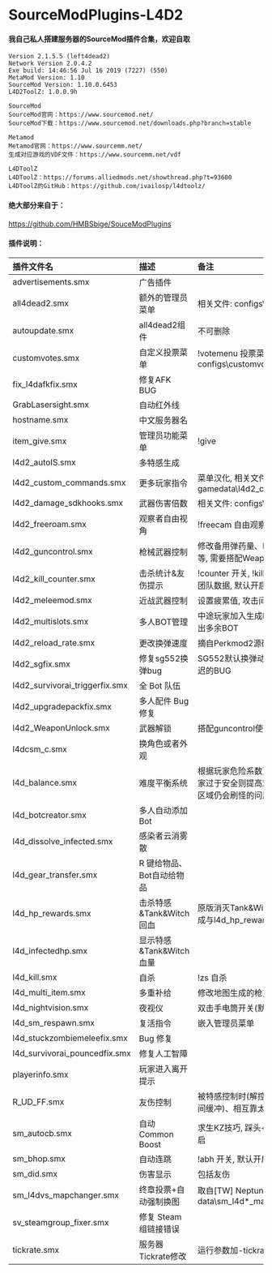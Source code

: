 # SourceModPlugins-L4D2

#### 我自己私人搭建服务器的SourceMod插件合集，欢迎自取

```
Version 2.1.5.5 (left4dead2)
Network Version 2.0.4.2
Exe build: 14:46:56 Jul 16 2019 (7227) (550)
MetaMod Version: 1.10
SourceMod Version: 1.10.0.6453
L4D2ToolZ: 1.0.0.9h

SourceMod
SourceMod官网：https://www.sourcemod.net/
SourceMod下载：https://www.sourcemod.net/downloads.php?branch=stable

Metamod
Metamod官网：https://www.sourcemm.net/
生成对应游戏的VDF文件：https://www.sourcemm.net/vdf

L4DToolZ
L4DToolZ：https://forums.alliedmods.net/showthread.php?t=93600
L4DToolZ的GitHub：https://github.com/ivailosp/l4dtoolz/
```

#### 绝大部分来自于：

https://github.com/HMBSbige/SouceModPlugins

#### 插件说明：

| 插件文件名                     | 描述                      | 备注                                                         |
| :----------------------------- | :------------------------ | :----------------------------------------------------------- |
| advertisements.smx             | 广告插件                  |                                                              |
| all4dead2.smx                  | 额外的管理员菜单          | 相关文件: configs\advertisements.txt                         |
| autoupdate.smx                 | all4dead2组件             | 不可删除                                                     |
| customvotes.smx                | 自定义投票菜单            | !votemenu 投票菜单, 相关文件: configs\customvotes.cfg        |
| fix_l4dafkfix.smx              | 修复AFK BUG               |                                                              |
| GrabLasersight.smx             | 自动红外线                |                                                              |
| hostname.smx                   | 中文服务器名              |                                                              |
| item_give.smx                  | 管理员功能菜单            | !give                                                        |
| l4d2_autoIS.smx                | 多特感生成                |                                                              |
| l4d2_custom_commands.smx       | 更多玩家指令              | 菜单汉化, 相关文件: gamedata\l4d2_custom_commands.txt        |
| l4d2_damage_sdkhooks.smx       | 武器伤害倍数              | 相关文件: configs\l4d2damagemod.cfg                          |
| l4d2_freeroam.smx              | 观察者自由视角            | !freecam 自由观察视角                                        |
| l4d2_guncontrol.smx            | 枪械武器控制              | 修改备用弹药量、M60&榴弹枪子弹补充等, 需要搭配WeaponUnlock使用 |
| l4d2_kill_counter.smx          | 击杀统计&友伤提示         | !counter 开关, !kills 个人数据, !teamkills 团队数据, 默认开启友伤提示、关闭通知 |
| l4d2_meleemod.smx              | 近战武器控制              | 设置疲累值, 攻击间隔等                                       |
| l4d2_multislots.smx            | 多人BOT管理               | 中途玩家加入生成BOT提供接管, 自动踢出多余BOT                 |
| l4d2_reload_rate.smx           | 更改换弹速度              | 摘自Perkmod2源码                                             |
| l4d2_sgfix.smx                 | 修复sg552换弹bug          | SG552默认换弹动画结束到可开枪有延迟的BUG                     |
| l4d2_survivorai_triggerfix.smx | 全 Bot 队伍               |                                                              |
| l4d2_upgradepackfix.smx        | 多人配件 Bug 修复         |                                                              |
| l4d2_WeaponUnlock.smx          | 武器解锁                  | 搭配guncontrol使用                                           |
| l4dcsm_c.smx                   | 换角色或者外观            |                                                              |
| l4d_balance.smx                | 难度平衡系统              | 根据玩家危险系数更改导演AI运作(即玩家过于安全则提高难度), 修复玩家在安全区域仍会刷怪的问题 |
| l4d_botcreator.smx             | 多人自动添加 Bot          |                                                              |
| l4d_dissolve_infected.smx      | 感染者云消雾散            |                                                              |
| l4d_gear_transfer.smx          | R 键给物品、Bot自动给物品 |                                                              |
| l4d_hp_rewards.smx             | 击杀特感&Tank&Witch回血   | 原版消灭Tank&Witch只回复100HP, 改成与l4d_hp_rewards_max参数一致 |
| l4d_infectedhp.smx             | 显示特感&Tank&Witch血量   |                                                              |
| l4d_kill.smx                   | 自杀                      | !zs 自杀                                                     |
| l4d_multi_item.smx             | 多重补给                  | 修改地图生成的枪支、物品数量                                 |
| l4d_nightvision.smx            | 夜视仪                    | 双击手电筒开关(默认F键)                                      |
| l4d_sm_respawn.smx             | 复活指令                  | 嵌入管理员菜单                                               |
| l4d_stuckzombiemeleefix.smx    | Bug 修复                  |                                                              |
| l4d_survivorai_pouncedfix.smx  | 修复人工智障              |                                                              |
| playerinfo.smx                 | 玩家进入离开提示          |                                                              |
| R_UD_FF.smx                    | 友伤控制                  | 被特感控制时(解控后都有1秒的免友伤时间缓冲)、相互靠太近时、3.近战 |
| sm_autocb.smx                  | 自动Common Boost          | 求生KZ技巧, 踩头+右键瞬间加速, 默认开启                      |
| sm_bhop.smx                    | 自动连跳                  | !abh 开关, 默认开启                                          |
| sm_did.smx                     | 伤害显示                  | 包括友伤                                                     |
| sm_l4dvs_mapchanger.smx        | 终章投票+自动强制换图     | 取自[TW] Neptune 服, 相关文件: data\sm_l4d*_mapchanger.txt   |
| sv_steamgroup_fixer.smx        | 修复 Steam 组链接错误     |                                                              |
| tickrate.smx                   | 服务器Tickrate修改        | 运行参数加-tickrate 64, sm_gettickrate                       |